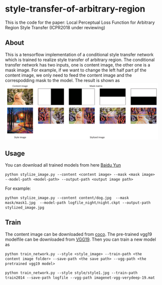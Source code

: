 # style-transfer-of-arbitrary-region

This is the code for the paper:
Local Perceptual Loss Function for Arbitrary Region Style Transfer (ICPR2018 under  reviewing)

## About
This is a tensorflow implementation of a conditional style transfer network which is trained to realize style transfer of arbitrary region. The conditional transfer network has two inputs, one is content image, the other one is a mask image. For example, if we want to change the left half part pf the content image, we only need to feed the content image and the correspodding mask to the model. The result is shown as 
![image](https://github.com/zhangcliff/style-transfer-of-arbitrary-region/blob/master/example/example1.png)

## Usage
You can download all trained models from here [Baidu Yun](https://pan.baidu.com/s/16YkBPWW_9jQj8-Qa4zedsQ)
```shell
python stylize_image.py --content <content image> --mask <mask image> --model-path <model-path> --output-path <output image path>
```
For example:
```shell
python stylize_image.py --content content/dog.jpg  --mask mask/mask1.jpg  --model-path logfile_night/night.ckpt --output-path stylized_image.jpg
```
## Train
The content image can be downloaded from [coco](http://msvocds.blob.core.windows.net/coco2014/train2014.zip).
The pre-trained vgg19 modelfile can be downloaded from [VGG19](http://www.vlfeat.org/matconvnet/models/imagenet-vgg-verydeep-19.mat).
Then you can train a new model as
```shell
python train_network.py --style <style_image> --train-path <the content image folder> --save-path <the save path> --vgg-path <the pretrained vgg19 model>
```
```shell
python train_network.py --style style/style1.jpg --train-path train2014 --save-path logfile --vgg-path imagenet-vgg-verydeep-19.mat
```

